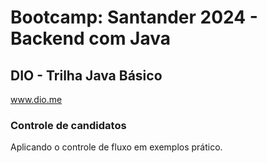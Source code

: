 # Bootcamp: Santander 2024 - Backend com Java

## DIO - Trilha Java Básico
www.dio.me 

### Controle de candidatos
Aplicando o controle de fluxo em exemplos prático.